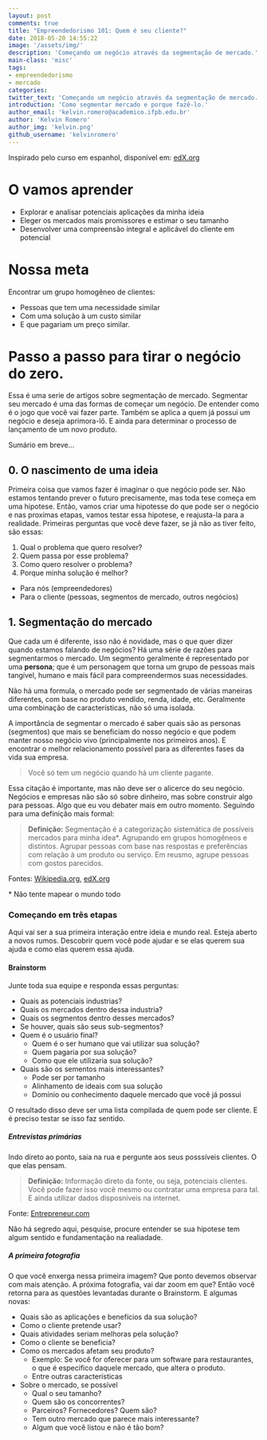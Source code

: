 ```yaml
---
layout: post
comments: true
title: "Empreendedorismo 101: Quem é seu cliente?"
date: 2018-05-20 14:55:22
image: '/assets/img/'
description: 'Começando um negócio através da segmentação de mercado.'
main-class: 'misc'
tags:
- empreendedorismo
- mercado
categories:
twitter_text: 'Começando um negócio através da segmentação de mercado.'
introduction: 'Como segmentar mercado e porque fazê-lo.'
author_email: 'kelvin.romero@academico.ifpb.edu.br'
author: 'Kelvin Romero'
author_img: 'kelvin.png'
github_username: 'kelvinromero'
---
```


<!-- Links -->
[EDX_COURSE]:https://www.edx.org/course/entrepreneurship-101-quien-es-tu-cliente-mitx-15-390-1x-1
[DEFINITION_PMR]:https://www.entrepreneur.com/encyclopedia/primary-market-research
[DEFINITION_SEGMENTACAO]:https://pt.wikipedia.org/wiki/Segmenta%C3%A7%C3%A3o_de_mercado

<!-- Content -->
Inspirado pelo curso em espanhol, disponível em: [edX.org][EDX_COURSE]

# O vamos aprender

 - Explorar e analisar potenciais aplicações da minha ideia
 - Eleger os mercados mais promissores e estimar o seu tamanho
 - Desenvolver uma compreensão integral e aplicável do cliente em potencial

# Nossa meta

Encontrar um grupo homogêneo de clientes:
 - Pessoas que tem uma necessidade similar
 - Com uma solução à um custo similar
 - E que pagariam um preço similar.

# Passo a passo para tirar o negócio do zero.

Essa é uma serie de artigos sobre segmentação de mercado. Segmentar seu mercado é uma das formas de começar um negócio. De entender como é o jogo que você vai fazer parte. Também se aplica a quem já possui um negócio e deseja aprimora-lô. E ainda para determinar o processo de lançamento de um novo produto.

Sumário em breve...


## 0. O nascimento de uma ideia

Primeira coisa que vamos fazer é imaginar o que negócio pode ser. Não estamos tentando prever o futuro precisamente, mas toda tese começa em uma hipotese. Então, vamos criar uma hipotesse do que pode ser o negócio e nas proximas etapas, vamos testar essa hipotese, e reajusta-la para a realidade. Primeiras perguntas que você deve fazer, se já não as tiver feito, são essas:

1. Qual o problema que quero resolver?
2. Quem passa por esse problema?
3. Como quero resolver o problema?
4. Porque minha solução é melhor?
  - Para nós (empreendedores)
  - Para o cliente (pessoas, segmentos de mercado, outros negócios)

## 1. Segmentação do mercado

Que cada um é diferente, isso não é novidade, mas o que quer dizer quando estamos falando de negócios? Há uma série de razões para segmentarmos o mercado. Um segmento geralmente é representado por uma **persona**; que é um personagem que torna um grupo de pessoas mais tangível, humano e mais fácil para compreendermos suas necessidades.

Não há uma formula, o mercado pode ser segmentado de várias maneiras diferentes, com base no produto vendido, renda, idade, etc. Geralmente uma combinação de características, não só uma isolada.

A importância de segmentar o mercado é saber quais são as personas (segmentos) que mais se beneficiam do nosso negócio e que podem manter nosso negócio vivo (principalmente nos primeiros anos). E encontrar o melhor relacionamento possível para as diferentes fases da vida sua empresa.

> Você só tem um negócio quando há um cliente pagante.

Essa citação é importante, mas não deve ser o alicerce do seu negócio. Negócios e empresas não são só sobre dinheiro, mas sobre construir algo para pessoas. Algo que eu vou debater mais em outro momento. Seguindo para uma definição mais formal:


> **Definição:** Segmentação é a categorização sistemática de possíveis mercados para minha idea*. Agrupando em grupos homogêneos e distintos. Agrupar pessoas com base nas respostas e preferências com relação à um produto ou serviço. Em reusmo, agrupe pessoas com gostos parecidos.

Fontes: [Wikipedia.org][DEFINITION_SEGMENTACAO], [edX.org][EDX_COURSE]

\*  Não tente mapear o mundo todo

### Começando em três etapas

Aqui vai ser a sua primeira interação entre ideia e mundo real. Esteja aberto a novos rumos. Descobrir quem você pode ajudar e se elas querem sua ajuda e como elas querem essa ajuda.

#### Brainstorm

Junte toda sua equipe e responda essas perguntas:
- Quais as potenciais industrias?
- Quais os mercados dentro dessa industria?
- Quais os segmentos dentro desses mercados?
- Se houver, quais são seus sub-segmentos?
- Quem é o usuário final?
  - Quem é o ser humano que vai utilizar sua solução?
  - Quem pagaria por sua solução?
  - Como que ele utilizaria sua solução?
- Quais são os sementos mais interessantes?
  - Pode ser por tamanho
  - Alinhamento de ideais com sua solução
  - Domínio ou conhecimento daquele mercado que você já possui

O resultado disso deve ser uma lista compilada de quem pode ser cliente. E é preciso testar se isso faz sentido.

##### Entrevistas primárias

Indo direto ao ponto, saia na rua e pergunte aos seus posssíveis clientes. O que elas pensam.

> **Definição:**  Informação direto da fonte, ou seja, potenciais clientes. Você pode fazer isso você mesmo ou contratar uma empresa para tal. E ainda utilizar dados disposníveis na internet.

Fonte: [Entrepreneur.com][DEFINITION_PMR]

Não há segredo aqui, pesquise, procure entender se sua hipotese tem algum sentido e fundamentação na realiadade.

##### A primeira fotografia

O que você enxerga nessa primeira imagem? Que ponto devemos observar com mais atenção. A próxima fotografia, vai dar zoom em que? Então você retorna para as questões levantadas durante o Brainstorm. E algumas novas:

- Quais são as aplicações e benefícios da sua solução?
 - Como o cliente pretende usar?
 - Quais atividades seriam melhoras pela solução?
 - Como o cliente se beneficia?
- Como os mercados afetam seu produto?
  - Exemplo: Se você for oferecer para um software para restaurantes, o que é especifico daquele mercado, que altera o produto.
  - Entre outras características
- Sobre o mercado, se possível
  - Qual o seu tamanho?
  - Quem são os concorrentes?
  - Parceiros? Fornecedores? Quem são?
  - Tem outro mercado que parece mais interessante?
  - Algum que você listou e não é tão bom?
